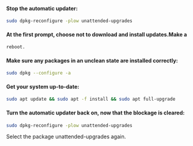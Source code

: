 #### Stop the automatic updater:
```bash
sudo dpkg-reconfigure -plow unattended-upgrades
```

#### At the first prompt, choose not to download and install updates.Make a 
```bash
reboot.
```

#### Make sure any packages in an unclean state are installed correctly:
```bash
sudo dpkg --configure -a
```

#### Get your system up-to-date:
```bash
sudo apt update && sudo apt -f install && sudo apt full-upgrade
```

#### Turn the automatic updater back on, now that the blockage is cleared:
```bash
sudo dpkg-reconfigure -plow unattended-upgrades
```

Select the package unattended-upgrades again.
